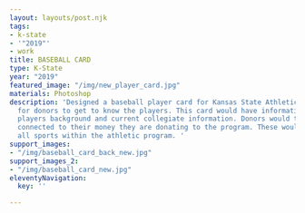 ```yaml
---
layout: layouts/post.njk
tags:
- k-state
- '"2019"'
- work
title: BASEBALL CARD
type: K-State
year: "2019"
featured_image: "/img/new_player_card.jpg"
materials: Photoshop
description: 'Designed a baseball player card for Kansas State Athletics to be used
  for donors to get to know the players. This card would have information about the
  players background and current collegiate information. Donors would then be more
  connected to their money they are donating to the program. These would be made for
  all sports within the athletic program. '
support_images:
- "/img/baseball_card_back_new.jpg"
support_images_2:
- "/img/baseball_card_new.jpg"
eleventyNavigation:
  key: ''

---
```

